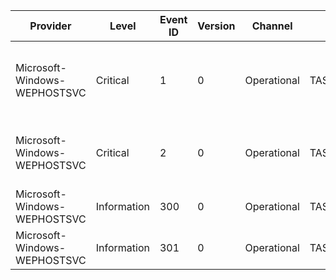 Provider                      |  Level        |  Event ID  |  Version  |  Channel      |  Task          |  Opcode  |  Keyword  |  Message
------------------------------|---------------|------------|-----------|---------------|----------------|----------|-----------|--------------------------------------------------------
Microsoft-Windows-WEPHOSTSVC  |  Critical     |  1         |  0        |  Operational  |  TASK_SERVICE  |          |           |  Service stopped with a failure: error code {ErrorCode}
Microsoft-Windows-WEPHOSTSVC  |  Critical     |  2         |  0        |  Operational  |  TASK_SERVICE  |          |           |  Could not load 3rd Party Dll : error code {ErrorCode}
Microsoft-Windows-WEPHOSTSVC  |  Information  |  300       |  0        |  Operational  |  TASK_SERVICE  |  Start   |           |
Microsoft-Windows-WEPHOSTSVC  |  Information  |  301       |  0        |  Operational  |  TASK_SERVICE  |  Stop    |           |